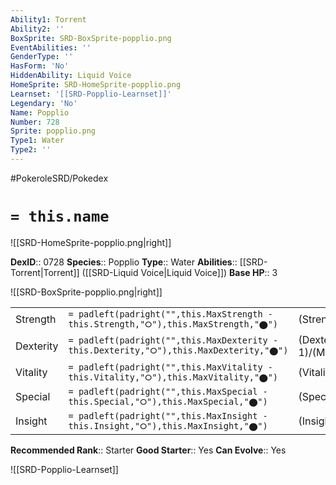 ```yaml
---
Ability1: Torrent
Ability2: ''
BoxSprite: SRD-BoxSprite-popplio.png
EventAbilities: ''
GenderType: ''
HasForm: 'No'
HiddenAbility: Liquid Voice
HomeSprite: SRD-HomeSprite-popplio.png
Learnset: '[[SRD-Popplio-Learnset]]'
Legendary: 'No'
Name: Popplio
Number: 728
Sprite: popplio.png
Type1: Water
Type2: ''
---
```


#PokeroleSRD/Pokedex

# `= this.name`

![[SRD-HomeSprite-popplio.png|right]]

**DexID**:: 0728
**Species**:: Popplio
**Type**:: Water
**Abilities**:: [[SRD-Torrent|Torrent]] ([[SRD-Liquid Voice|Liquid Voice]])
**Base HP**:: 3

![[SRD-BoxSprite-popplio.png|right]]

|           |                                                                                        |                                          |
| --------- | -------------------------------------------------------------------------------------- | ---------------------------------------- |
| Strength  | `= padleft(padright("",this.MaxStrength - this.Strength,"⭘"),this.MaxStrength,"⬤")`    | (Strength::2)/(MaxStrength::4)   |
| Dexterity | `= padleft(padright("",this.MaxDexterity - this.Dexterity,"⭘"),this.MaxDexterity,"⬤")` | (Dexterity:: 1)/(MaxDexterity::3) |
| Vitality  | `= padleft(padright("",this.MaxVitality - this.Vitality,"⭘"),this.MaxVitality,"⬤")`    | (Vitality::2)/(MaxVitality::4)   |
| Special   | `= padleft(padright("",this.MaxSpecial - this.Special,"⭘"),this.MaxSpecial,"⬤")`       | (Special::2)/(MaxSpecial::4)     |
| Insight   | `= padleft(padright("",this.MaxInsight - this.Insight,"⭘"),this.MaxInsight,"⬤")`       | (Insight::2)/(MaxInsight::4)     |

**Recommended Rank**:: Starter
**Good Starter**:: Yes
**Can Evolve**:: Yes

![[SRD-Popplio-Learnset]]